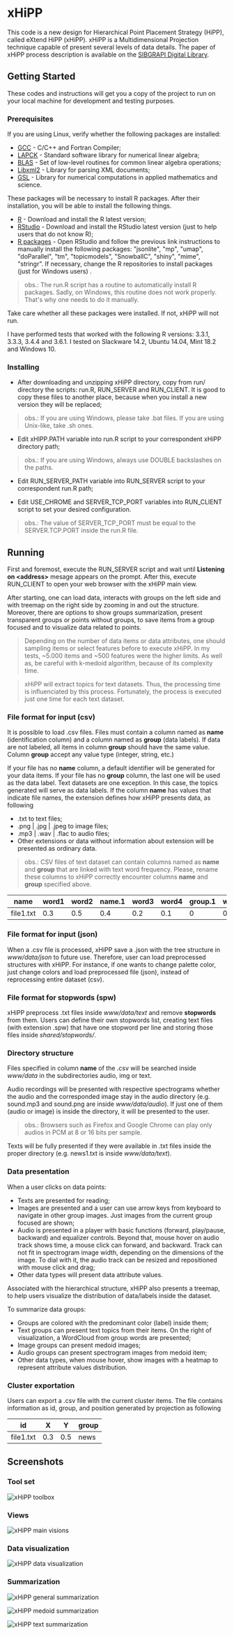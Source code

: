 # xHiPP

This code is a new design for Hierarchical Point Placement Strategy (HiPP), called
eXtend HiPP (xHiPP). xHiPP is a Multidimensional Projection technique capable of present several levels
of data details. The paper of xHiPP process description is available on the [SIBGRAPI Digital Library](http://urlib.net/8JMKD3MGPAW/3RPBD6H).

## Getting Started

These codes and instructions will get you a copy of the project to run on your local machine for development and testing purposes.

### Prerequisites

If you are using Linux, verify whether the following packages are installed:

* [GCC](https://gcc.gnu.org/) -  C/C++ and Fortran Compiler;
* [LAPCK](http://www.netlib.org/lapack/) - Standard software library for numerical linear algebra;
* [BLAS](http://www.netlib.org/blas/) - Set of low-level routines for common linear algebra operations;
* [Libxml2](http://xmlsoft.org/) - Library for parsing XML documents;
* [GSL](https://www.gnu.org/software/gsl/) - Library for numerical computations in applied mathematics and science.

These packages will be necessary to install R packages. After their installation, you will be able to install the following things.

* [R](https://www.r-project.org/) - Download and install the R latest version;
* [RStudio](https://www.rstudio.com/products/rstudio/download/) - Download and install the RStudio latest version (just to help users that do not know R);
* [R packages](https://www.r-bloggers.com/installing-r-packages/) - Open RStudio and follow the previous link instructions to manually install the following packages:  "jsonlite", "mp", "umap", "doParallel", "tm", "topicmodels", "SnowballC", "shiny", "mime", "stringr". If necessary, change the R repositories to install packages (just for Windows users) .

> obs.: The run.R script has a routine to automatically install R packages. Sadly, on Windows, this routine does not 
work properly. That's why one needs to do it manually.


Take care whether all these packages were installed. If not, xHiPP will not run.

I have performed tests that worked with the following R versions: 3.3.1, 3.3.3, 3.4.4 and 3.6.1. I tested on Slackware 14.2, Ubuntu 14.04, Mint 18.2 and Windows 10.

### Installing

* After downloading and unzipping xHiPP directory, copy from run/ directory the scripts: run.R, 
RUN_SERVER and RUN_CLIENT. It is good to copy these files to another place, because when you install a new version they will be replaced; 

> obs.: If you are using Windows, please take .bat files. If you are using Unix-like, take .sh ones.

* Edit xHIPP.PATH variable into run.R script to your correspondent xHiPP directory path;

> obs.: If you are using Windows, always use DOUBLE backslashes on the paths. 

* Edit RUN_SERVER_PATH variable into RUN_SERVER script to your correspondent run.R path; 

* Edit USE_CHROME and SERVER_TCP_PORT variables into RUN_CLIENT script to set your desired configuration. 

> obs.: The value of SERVER_TCP_PORT must be equal to the SERVER.TCP.PORT inside the run.R file.

## Running

First and foremost, execute the RUN_SERVER script and wait until **Listening on \<address\>** mesage appears on the prompt. After this, execute RUN_CLIENT to open your web browser with the xHiPP main view.

After starting, one can load data, interacts with groups on the left side and with treemap on the right side by zooming in and out the structure. Moreover, there are options to show groups summarization, present transparent groups or points without groups, to save items from a group focused and to visualize data related to points.

> Depending on the number of data items or data attributes, one should sampling items or select features before to execute xHiPP.
In my tests, ~5.000 items and ~500 features were the higher limits. As well as, be careful with k-medoid algorithm, because of its complexity time. 

> xHiPP will extract topics for text datasets. Thus, the processing time is influenciated by this process. Fortunately, the process is executed just 
one time for each text dataset.

### File format for input (csv)

It is possible to load .csv files. Files must contain a column named as **name** (identification column) and a column named as **group** (data labels). If data are not labeled,
all items in column **group** should have the same value. Column **group** accept any value type (integer, string, etc.)

If your file has no **name** column, a default identifier will be generated for your data items.
If your file has no **group** column, the last one will be used as the data label. Text datasets
are one exception. In this case, the topics generated will serve as data labels.
If the column **name** has values that indicate file names, the extension defines how xHiPP presents data, as following 

* .txt to text files;
* .png | .jpg | .jpeg to image files;
* .mp3 | .wav | .flac to audio files;
* Other extensions or data without information about extension will be presented as ordinary data.

> obs.: CSV files of text dataset can contain columns named as **name** and **group** that are linked with text word 
frequency. Please, rename these columns to xHiPP correctly encounter columns **name** and **group** specified above. 


| name  | word1 | word2 | name.1 | word3 | word4 | group.1 | word5 | group |
| ----- | ----- | ----- | ------ | ----- | ----- | ------- | ----- | ----- |
| file1.txt | 0.3 | 0.5 | 0.4 | 0.2 | 0.1 | 0 | 0 | news |

### File format for input (json)

When a .csv file is processed, xHiPP save a .json with the tree structure in *www/data/json* to future use. Therefore, user can load preprocessed structures with xHiPP.
For instance, if one wants to change palette color, just change colors and load preprocessed file (json), instead of reprocessing entire dataset (csv).

### File format for stopwords (spw)

xHiPP preprocess .txt files inside *www/data/text* and remove **stopwords** from them. 
Users can define their own stopwords list, creating text files  (with extension .spw) that have one stopword per line and storing those files inside *shared/stopwords/*.

### Directory structure

Files specified in column **name** of the .csv will be searched inside *www/data* in the subdirectories audio, img or text. 

Audio recordings will be presented with respective spectrograms whether the audio and the corresponded image stay in the audio directory (e.g. sound.mp3 and sound.png are inside *www/data/audio*). 
If just one of them (audio or image) is inside the directory, it will be presented to the user.

> obs.: Browsers such as Firefox and Google Chrome can play only audios in PCM at 8 or 16 bits per sample.

Texts will be fully presented if they were available in .txt files inside the proper directory (e.g. news1.txt is inside *www/data/text*).

### Data presentation

When a user clicks on data points:

* Texts are presented for reading;
* Images are presented and a user can use arrow keys from keyboard to navigate in other group images. Just images from the current group focused are shown;
* Audio is presented in a player with basic functions (forward, play/pause, backward) and equalizer controls. Beyond that, mouse hover on audio track shows time,
a mouse click can forward, and backward. 
Track can not fit in spectrogram image width, depending on the dimensions of the image.
To dial with it, the audio track can be resized and repositioned with mouse click and drag;
* Other data types will present data attribute values.

Associated with the hierarchical structure, xHiPP also presents a treemap, to help users visualize the distribution of data/labels inside the dataset.

To summarize data groups:

* Groups are colored with the predominant color (label) inside them;
* Text groups can present text topics from their items. On the right of visualization, a WordCloud from group words are presented;
* Image groups can present medoid images;
* Audio groups can present spectrogram images from medoid item;
* Other data types, when mouse hover, show images with a heatmap to represent attribute values distribution.

### Cluster exportation

Users can export a .csv file with the current cluster items. The file contains information as id, group, and position generated by 
projection as following

| id  | X | Y | group |
| ----- | ----- | ----- | ------ |
| file1.txt | 0.3 | 0.5 | news |

## Screenshots

### Tool set

![xHiPP toolbox](img/tools.png)

### Views

![xHiPP main visions](img/visions.png)

### Data visualization

![xHiPP data visualization](img/data.png)

### Summarization

![xHiPP general summarization](img/general.png)

![xHiPP medoid summarization](img/medoids.png)

![xHiPP text summarization](img/text.png)

